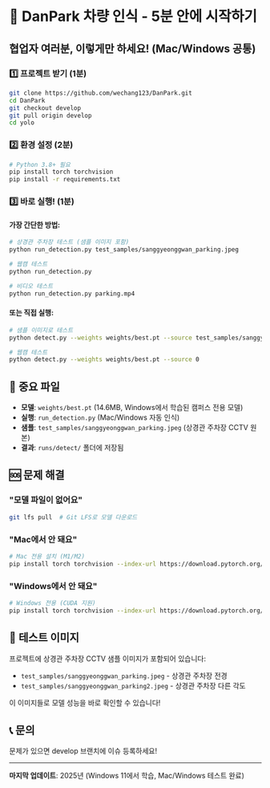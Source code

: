 # 🚀 DanPark 차량 인식 - 5분 안에 시작하기

## 협업자 여러분, 이렇게만 하세요! (Mac/Windows 공통)

### 1️⃣ 프로젝트 받기 (1분)
```bash
git clone https://github.com/wechang123/DanPark.git
cd DanPark
git checkout develop
git pull origin develop
cd yolo
```

### 2️⃣ 환경 설정 (2분)
```bash
# Python 3.8+ 필요
pip install torch torchvision
pip install -r requirements.txt
```

### 3️⃣ 바로 실행! (1분)

#### 가장 간단한 방법:
```bash
# 상경관 주차장 테스트 (샘플 이미지 포함)
python run_detection.py test_samples/sanggyeonggwan_parking.jpeg

# 웹캠 테스트
python run_detection.py

# 비디오 테스트
python run_detection.py parking.mp4
```

#### 또는 직접 실행:
```bash
# 샘플 이미지로 테스트
python detect.py --weights weights/best.pt --source test_samples/sanggyeonggwan_parking.jpeg

# 웹캠 테스트
python detect.py --weights weights/best.pt --source 0
```

## 📌 중요 파일
- **모델**: `weights/best.pt` (14.6MB, Windows에서 학습된 캠퍼스 전용 모델)
- **실행**: `run_detection.py` (Mac/Windows 자동 인식)
- **샘플**: `test_samples/sanggyeonggwan_parking.jpeg` (상경관 주차장 CCTV 원본)
- **결과**: `runs/detect/` 폴더에 저장됨

## 🆘 문제 해결

### "모델 파일이 없어요"
```bash
git lfs pull  # Git LFS로 모델 다운로드
```

### "Mac에서 안 돼요"
```bash
# Mac 전용 설치 (M1/M2)
pip install torch torchvision --index-url https://download.pytorch.org/whl/cpu
```

### "Windows에서 안 돼요"
```bash
# Windows 전용 (CUDA 지원)
pip install torch torchvision --index-url https://download.pytorch.org/whl/cu118
```

## 🎯 테스트 이미지
프로젝트에 상경관 주차장 CCTV 샘플 이미지가 포함되어 있습니다:
- `test_samples/sanggyeonggwan_parking.jpeg` - 상경관 주차장 전경
- `test_samples/sanggyeonggwan_parking2.jpeg` - 상경관 주차장 다른 각도

이 이미지들로 모델 성능을 바로 확인할 수 있습니다!

## 📞 문의
문제가 있으면 develop 브랜치에 이슈 등록하세요!

---
**마지막 업데이트**: 2025년 (Windows 11에서 학습, Mac/Windows 테스트 완료)